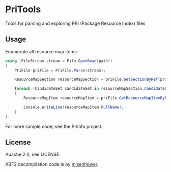 # PriTools
Tools for parsing and exploring PRI (Package Resource Index) files

Usage
-----
Enumerate all resource map items:
```csharp
using (FileStream stream = File.OpenRead(path))
{
    PriFile priFile = PriFile.Parse(stream);

    ResourceMapSection resourceMapSection = priFile.GetSectionByRef(priFile.PriDescriptorSection.PrimaryResourceMapSection.Value);

    foreach (CandidateSet candidateSet in resourceMapSection.CandidateSets.Values)
    {
        ResourceMapItem resourceMapItem = priFile.GetResourceMapItemByRef(candidateSet.ResourceMapItem);

        Console.WriteLine(resourceMapItem.FullName);
    }
}
```
For more sample code, see the PriInfo project.

License
-------
Apache 2.0, see LICENSE.

XBF2 decompilation code is by [misenhower](https://github.com/misenhower/XbfAnalyzer).
